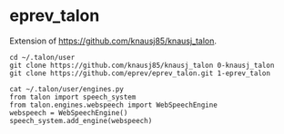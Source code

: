 # eprev_talon

Extension of https://github.com/knausj85/knausj_talon.

```
cd ~/.talon/user
git clone https://github.com/knausj85/knausj_talon 0-knausj_talon
git clone https://github.com/eprev/eprev_talon.git 1-eprev_talon
```

```
cat ~/.talon/user/engines.py
from talon import speech_system
from talon.engines.webspeech import WebSpeechEngine
webspeech = WebSpeechEngine()
speech_system.add_engine(webspeech)
```
